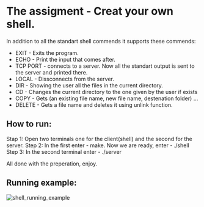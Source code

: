 
# The assigment - Creat your own shell.

In addition to all the standart shell commends it supports these commends:

+ EXIT - Exits the program.
+ ECHO - Print the input that comes after.
+ TCP PORT - connects to a server. Now all the standart output is sent to the server and printed there.
+ LOCAL - Dissconnects from the server.
+ DIR - Showing the user all the files in the current directory.
+ CD - Changes the current directory to the one given by the user if exists
+ COPY - Gets (an existing file name, new file name, destenation folder) ...
+ DELETE - Gets a file name and deletes it using unlink function.



## How to run:
Stap 1: Open two terminals one for the client(shell) and the second for the server.
Step 2: In the first enter - make. Now we are ready, enter - ./shell
Step 3: In the second terminal enter - ./server

All done with the preperation, enjoy.



## Running example:


![shell_running_example](https://user-images.githubusercontent.com/93476230/163055832-3eabcf49-7339-4539-89df-7ddb2ad812f8.png)

